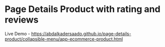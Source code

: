 # Page Details Product with rating and reviews


Live Demo - https://abdalkadersaado.github.io/page-details-product/collapsible-menu/app-ecommerce-product.html
